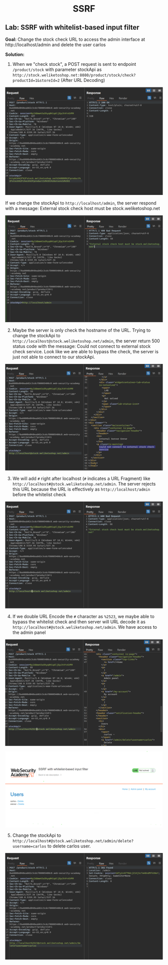 <div align='center'>

# **SSRF**

</div>

## **Lab:** SSRF with whitelist-based input filter

**Goal:** Change the stock check URL to access the admin interface at http://localhost/admin and delete the user carlos  

**Solution:**

1.  When we "check stock", a POST request is sent to endpoint `/product/stock` with parameter stockApi as `http://stock.weliketoshop.net:8080/product/stock/check?productId=1&storeId=2` (After URL Decoding)

![](./img/1.png)

If we change the stockApi to `http://localhost/admin`, the server respond with a message: External stock check host must be stock.weliketoshop.net

![](./img/2.png)

2.  Maybe the server is only check the hostname of the URL. Trying to change the stockApi to `http://localhost@stock.weliketoshop.net/admin`, the server return 500 status code with the message: Could not connect to external stock check service. Look like we are able to bypass the check, the server is just not able to connect to our stockApi.

![](./img/3.png)

3.  We will add `#` right after localhost (`#` indicates a URL Fragment) like `http://localhost#@stock.weliketoshop.net/admin`. The server rejects this URL because the URL is effectively as `http://localhost/admin` before the whitelist check

![](./img/4.png)

4.  If we double URL Encode the `#` character as `%2523`, we maybe able to bypass the whitelist check and then server will URL decode it as `http://localhost#@stock.weliketoshop.net/admin`. We have access to the admin panel

![](./img/5.png)

![](./img/6.png)

5.  Change the stockApi to `http://localhost#@stock.weliketoshop.net/admin/delete?username=carlos` to delete carlos user.

![](./img/7.png)